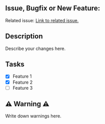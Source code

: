 ## Issue, Bugfix or New Feature:
Related issue: [Link to related issue.](link)

## Description
Describe your changes here.

## Tasks
- [x] Feature 1 
- [x] Feature 2
- [ ] Feature 3

## :warning:  Warning :warning:
Write down warnings here.
